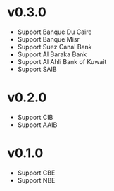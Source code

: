 # v0.3.0
- Support Banque Du Caire
- Support Banque Misr
- Support Suez Canal Bank
- Support Al Baraka Bank
- Support Al Ahli Bank of Kuwait
- Support SAIB

# v0.2.0
- Support CIB
- Support AAIB

# v0.1.0
- Support CBE
- Support NBE
